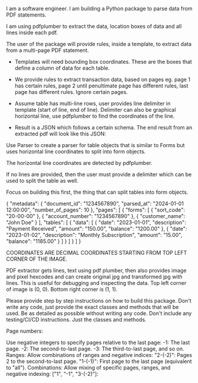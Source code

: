 I am a software engineer. I am building a Python package to parse data from PDF statements.


I am using pdfplumber to extract the data, location boxes of data and all lines inside each pdf.

The user of the package will provide rules, inside a template, to extract data from a multi-page PDF statement.

- Templates will need bounding box coordinates. These are the boxes that define a column of data for each table.
- We provide rules to extract transaction data, based on pages eg. page 1 has certain rules, page 2 until penultimate page has different rules, last page has different rules. Ignore certain pages.
- Assume table has multi-line rows, user provides line delimiter in template (start of line, end of line). Delimiter can also be graphical horizontal line, use pdfplumber to find the coordinates of the line.

- Result is a JSON which follows a certain schema.
The end result from an extracted pdf will look like this JSON:



Use Parser to create a parser for table objects that is similar to Forms but uses horizontal line coordinates to split into form objects.

The horizontal line coordinates are detected by pdfplumber.

If no lines are provided, then the user must provide a delimiter which can  be used to split the table as well.


Focus on building this first, the thing that can split tables into form objects.

{
  "metadata": {
    "document_id": "1234567890",
    "parsed_at": "2024-01-01 12:00:00",
    "number_of_pages": 10
  },
  "pages": [
    {
      "forms": [
        {
          "sort_code": "20-00-00"
        },
        {
          "account_number": "1234567890"
        },
        {
          "customer_name": "John Doe"
        }
      ],
      "tables": [
        {
          "data": [
            {
              "date": "2023-01-01",
              "description": "Payment Received",
              "amount": "150.00",
              "balance": "1200.00"
            },
            {
              "date": "2023-01-02",
              "description": "Monthly Subscription",
              "amount": "15.00",
              "balance": "1185.00"
            }
          ]
        }
      ]
    }
  ]
}


COORDINATES ARE DECIMAL COORDINATES STARTING FROM TOP LEFT CORNER OF THE IMAGE.

PDF extractor gets lines, text using pdf plumber, then also provides image and pixel hexcodes and can create original jpg and transformed jpg with lines. This is useful for debugging and inspecting the data. Top left corner of image is (0, 0). Bottom right corner is (1, 1).

Please provide step by step instructions on how to build this package. Don't write any code, just provide the exact classes and methods that will be used. Be as detailed as possible without writing any code. Don't include any testing/CI/CD instructions. Just the classes and methods.

Page numbers:

Use negative integers to specify pages relative to the last page:
-1: The last page.
-2: The second-to-last page.
-3: The third-to-last page, and so on.
Ranges:
Allow combinations of ranges and negative indices:
"2-(-2)": Pages 2 to the second-to-last page.
"1-(-1)": First page to the last page (equivalent to "all").
Combinations:
Allow mixing of specific pages, ranges, and negative indexing:
["1", "-1", "3-(-2)"]: